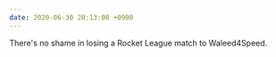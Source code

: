 ```yaml
---
date: 2020-06-30 20:13:00 +0900
---
```


There's no shame in losing a Rocket League match to Waleed4Speed.
